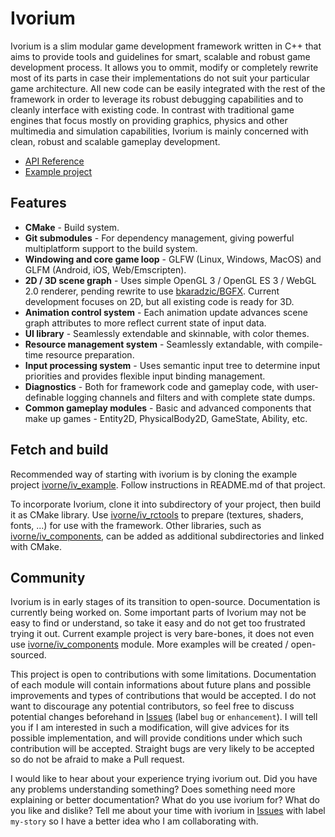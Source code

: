 # Ivorium
Ivorium is a slim modular game development framework written in C++ that aims to provide tools and guidelines for smart, scalable and robust game development process.
It allows you to ommit, modify or completely rewrite most of its parts in case their implementations do not suit your particular game architecture.
All new code can be easily integrated with the rest of the framework in order to leverage its robust debugging capabilities and to cleanly interface with existing code.
In contrast with traditional game engines that focus mostly on providing graphics, physics and other multimedia and simulation capabilities, Ivorium is mainly concerned with clean, robust and scalable gameplay development.

  * [API Reference](https://ivorne.github.io/ivorium)
  * [Example project](https://github.com/ivorne/iv_example)
  
## Features
  * **CMake** - Build system.
  * **Git submodules** - For dependency management, giving powerful multiplatform support to the build system.
  * **Windowing and core game loop** - GLFW (Linux, Windows, MacOS) and GLFM (Android, iOS, Web/Emscripten).
  * **2D / 3D scene graph** - Uses simple OpenGL 3 / OpenGL ES 3 / WebGL 2.0 renderer, pending rewrite to use [bkaradzic/BGFX](https://github.com/bkaradzic/bgfx). Current development focuses on 2D, but all existing code is ready for 3D.
  * **Animation control system** - Each animation update advances scene graph attributes to more reflect current state of input data.
  * **UI library** - Seamlessly extendable and skinnable, with color themes.
  * **Resource management system** - Seamlessly extandable, with compile-time resource preparation.
  * **Input processing system** - Uses semantic input tree to determine input priorities and provides flexible input binding management.
  * **Diagnostics** - Both for framework code and gameplay code, with user-definable logging channels and filters and with complete state dumps.
  * **Common gameplay modules** - Basic and advanced components that make up games - Entity2D, PhysicalBody2D, GameState, Ability, etc.

## Fetch and build
Recommended way of starting with ivorium is by cloning the example project [ivorne/iv_example](https://github.com/ivorne/iv_example). Follow instructions in README.md of that project.

To incorporate Ivorium, clone it into subdirectory of your project, then build it as CMake library.
Use [ivorne/iv_rctools](https://github.com/ivorne/iv_rctools) to prepare (textures, shaders, fonts, ...) for use with the framework.
Other libraries, such as [ivorne/iv_components](https://github.com/ivorne/iv_components), can be added as additional subdirectories and linked with CMake.

## Community
Ivorium is in early stages of its transition to open-source. Documentation is currently being worked on. Some important parts of Ivorium may not be easy to find or understand, so take it easy and do not get too frustrated trying it out. Current example project is very bare-bones, it does not even use [ivorne/iv_components](https://github.com/ivorne/iv_components) module. More examples will be created / open-sourced.

This project is open to contributions with some limitations. Documentation of each module will contain informations about future plans and possible improvements and types of contributions that would be accepted. I do not want to discourage any potential contributors, so feel free to discuss potential changes beforehand in [Issues](https://github.com/ivorne/ivorium/issues) (label `bug` or `enhancement`). I will tell you if I am interested in such a modification, will give advices for its possible implementation, and will provide conditions under which such contribution will be accepted. Straight bugs are very likely to be accepted so do not be afraid to make a Pull request.

I would like to hear about your experience trying ivorium out. Did you have any problems understanding something? Does something need more explaining or better documentation? What do you use ivorium for? What do you like and dislike? Tell me about your time with ivorium in [Issues](https://github.com/ivorne/ivorium/issues) with label `my-story` so I have a better idea who I am collaborating with.
